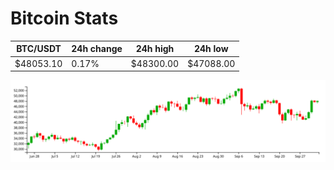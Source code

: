 # Bitcoin Stats

BTC/USDT|24h change|24h high|24h low|
|---|---|---|---|
|$48053.10|0.17%|$48300.00|$47088.00|

<img src="./chart.svg">
